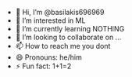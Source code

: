 - 👋 Hi, I’m @basilakis696969
- 👀 I’m interested in ML
- 🌱 I’m currently learning NOTHING
- 💞️ I’m looking to collaborate on ...
- 📫 How to reach me you dont
- 😄 Pronouns: he/him
- ⚡ Fun fact: 1+1=2
